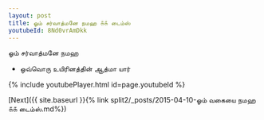 ```yaml
---
layout: post
title: ஓம் சர்வாத்மனே நமஹ ௧௧ டைம்ஸ்
youtubeId: 8Nd0vrAmDkk
---
```

 
 
 ஓம் சர்வாத்மனே நமஹ  
 
 -  ஒவ்வொரு உயிரினத்தின் ஆத்மா யார் 
 
  
 
  
 
 
 
 
 
 


{% include youtubePlayer.html id=page.youtubeId %}
 
[Next]({{ site.baseurl }}{% link  split2/_posts/2015-04-10-ஓம் வகையை நமஹ ௧௧ டைம்ஸ்.md%})
 
